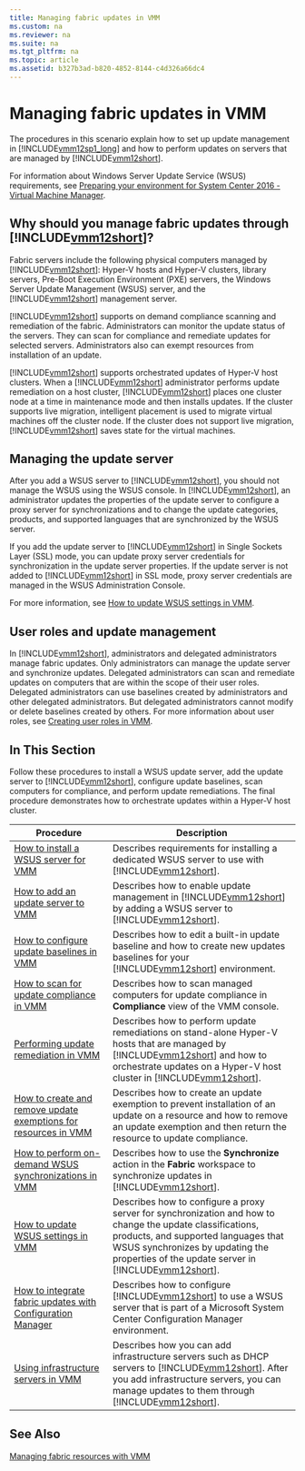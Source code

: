```yaml
---
title: Managing fabric updates in VMM
ms.custom: na
ms.reviewer: na
ms.suite: na
ms.tgt_pltfrm: na
ms.topic: article
ms.assetid: b327b3ad-b820-4852-8144-c4d326a66dc4
---
```

# Managing fabric updates in VMM
The procedures in this scenario explain how to set up update management in [!INCLUDE[vmm12sp1_long](./Token/vmm12sp1_long_md.md)] and how to perform updates on servers that are managed by [!INCLUDE[vmm12short](./Token/vmm12short_md.md)].

For information about Windows Server Update Service \(WSUS\) requirements, see [Preparing your environment for System Center 2016 - Virtual Machine Manager](./Preparing-your-environment-for-System-Center-2016---Virtual-Machine-Manager.md).

## Why should you manage fabric updates through [!INCLUDE[vmm12short](./Token/vmm12short_md.md)]?
Fabric servers include the following physical computers managed by [!INCLUDE[vmm12short](./Token/vmm12short_md.md)]: Hyper\-V hosts and Hyper\-V clusters, library servers, Pre\-Boot Execution Environment \(PXE\) servers, the Windows Server Update Management \(WSUS\) server, and the [!INCLUDE[vmm12short](./Token/vmm12short_md.md)] management server.

[!INCLUDE[vmm12short](./Token/vmm12short_md.md)] supports on demand compliance scanning and remediation of the fabric. Administrators can monitor the update status of the servers. They can scan for compliance and remediate updates for selected servers. Administrators also can exempt resources from installation of an update.

[!INCLUDE[vmm12short](./Token/vmm12short_md.md)] supports orchestrated updates of Hyper\-V host clusters. When a [!INCLUDE[vmm12short](./Token/vmm12short_md.md)] administrator performs update remediation on a host cluster, [!INCLUDE[vmm12short](./Token/vmm12short_md.md)] places one cluster node at a time in maintenance mode and then installs updates. If the cluster supports live migration, intelligent placement is used to migrate virtual machines off the cluster node. If the cluster does not support live migration, [!INCLUDE[vmm12short](./Token/vmm12short_md.md)] saves state for the virtual machines.

## Managing the update server
After you add a WSUS server to [!INCLUDE[vmm12short](./Token/vmm12short_md.md)], you should not manage the WSUS using the WSUS console. In [!INCLUDE[vmm12short](./Token/vmm12short_md.md)], an administrator updates the properties of the update server to configure a proxy server for synchronizations and to change the update categories, products, and supported languages that are synchronized by the WSUS server.

If you add the update server to [!INCLUDE[vmm12short](./Token/vmm12short_md.md)] in Single Sockets Layer \(SSL\) mode, you can update proxy server credentials for synchronization in the update server properties. If the update server is not added to [!INCLUDE[vmm12short](./Token/vmm12short_md.md)] in SSL mode, proxy server credentials are managed in the WSUS Administration Console.

For more information, see [How to update WSUS settings in VMM](./How-to-update-WSUS-settings-in-VMM.md).

## User roles and update management
In [!INCLUDE[vmm12short](./Token/vmm12short_md.md)], administrators and delegated administrators manage fabric updates. Only administrators can manage the update server and synchronize updates. Delegated administrators can scan and remediate updates on computers that are within the scope of their user roles. Delegated administrators can use baselines created by administrators and other delegated administrators. But delegated administrators cannot modify or delete baselines created by others. For more information about user roles, see [Creating user roles in VMM](./Creating-user-roles-in-VMM.md).

## In This Section
Follow these procedures to install a WSUS update server, add the update server to [!INCLUDE[vmm12short](./Token/vmm12short_md.md)], configure update baselines, scan computers for compliance, and perform update remediations. The final procedure demonstrates how to orchestrate updates within a Hyper\-V host cluster.

|Procedure|Description|
|-------------|---------------|
|[How to install a WSUS server for VMM](./How-to-install-a-WSUS-server-for-VMM.md)|Describes requirements for installing a dedicated WSUS server to use with [!INCLUDE[vmm12short](./Token/vmm12short_md.md)].|
|[How to add an update server to VMM](./How-to-add-an-update-server-to-VMM.md)|Describes how to enable update management in [!INCLUDE[vmm12short](./Token/vmm12short_md.md)] by adding a WSUS server to [!INCLUDE[vmm12short](./Token/vmm12short_md.md)].|
|[How to configure update baselines in VMM](./How-to-configure-update-baselines-in-VMM.md)|Describes how to edit a built\-in update baseline and how to create new updates baselines for your [!INCLUDE[vmm12short](./Token/vmm12short_md.md)] environment.|
|[How to scan for update compliance in VMM](./How-to-scan-for-update-compliance-in-VMM.md)|Describes how to scan managed computers for update compliance in **Compliance** view of the VMM console.|
|[Performing update remediation in VMM](./Performing-update-remediation-in-VMM.md)|Describes how to perform update remediations on stand\-alone Hyper\-V hosts that are managed by [!INCLUDE[vmm12short](./Token/vmm12short_md.md)] and how to orchestrate updates on a Hyper\-V host cluster in [!INCLUDE[vmm12short](./Token/vmm12short_md.md)].|
|[How to create and remove update exemptions for resources in VMM](./How-to-create-and-remove-update-exemptions-for-resources-in-VMM.md)|Describes how to create an update exemption to prevent installation of an update on a resource and how to remove an update exemption and then return the resource to update compliance.|
|[How to perform on-demand WSUS synchronizations in VMM](./How-to-perform-on-demand-WSUS-synchronizations-in-VMM.md)|Describes how to use the **Synchronize** action in the **Fabric** workspace to synchronize updates in [!INCLUDE[vmm12short](./Token/vmm12short_md.md)].|
|[How to update WSUS settings in VMM](./How-to-update-WSUS-settings-in-VMM.md)|Describes how to configure a proxy server for synchronization and how to change the update classifications, products, and supported languages that WSUS synchronizes by updating the properties of the update server in [!INCLUDE[vmm12short](./Token/vmm12short_md.md)].|
|[How to integrate fabric updates with Configuration Manager](./How-to-integrate-fabric-updates-with-Configuration-Manager.md)|Describes how to configure [!INCLUDE[vmm12short](./Token/vmm12short_md.md)] to use a WSUS server that is part of a Microsoft System Center Configuration Manager environment.|
|[Using infrastructure servers in VMM](./Using-infrastructure-servers-in-VMM.md)|Describes how you can add infrastructure servers such as DHCP servers to [!INCLUDE[vmm12short](./Token/vmm12short_md.md)]. After you add infrastructure servers, you can manage updates to them through [!INCLUDE[vmm12short](./Token/vmm12short_md.md)].|

## See Also
[Managing fabric resources with VMM](./Managing-fabric-resources-with-VMM.md)


